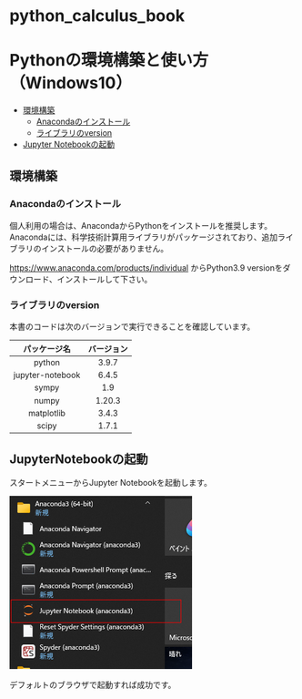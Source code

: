 # python_calculus_book

# Pythonの環境構築と使い方（Windows10）

- [環境構築](##環境構築)
    - [Anacondaのインストール](###Anacondaのインストール)
    - [ライブラリのversion](###ライブラリのversion)
- [Jupyter Notebookの起動](##JupyterNotebookの起動)

## 環境構築

### Anacondaのインストール

個人利用の場合は、AnacondaからPythonをインストールを推奨します。
Anacondaには、科学技術計算用ライブラリがパッケージされており、追加ライブラリのインストールの必要がありません。

https://www.anaconda.com/products/individual
からPython3.9 versionをダウンロード、インストールして下さい。

### ライブラリのversion

本書のコードは次のバージョンで実行できることを確認しています。

|パッケージ名|バージョン|
|:-:|:-:|
|python|3.9.7|
|jupyter-notebook|6.4.5|
|sympy|1.9|
|numpy|1.20.3|
|matplotlib|3.4.3|
|scipy|1.7.1|


## JupyterNotebookの起動

スタートメニューからJupyter Notebookを起動します。

![](img/notebook.png)

デフォルトのブラウザで起動すれば成功です。
